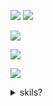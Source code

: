 ![](https://img.shields.io/badge/age-17-blue?style=for-the-badge)
![](https://img.shields.io/badge/highschool--student-2nd--grade-blue?style=for-the-badge)

![](https://img.shields.io/badge/OS-(Arch)Linux/macOS-blue?style=for-the-badge)

![](https://img.shields.io/badge/editor-(n)vim/vscode/IDEA-blue?style=for-the-badge)

![](https://img.shields.io/badge/love-rust-pink?style=for-the-badge)

 <details>
  <summary>skils?</summary>
  "BASICS" means I know grammer and basics but don't know well about popular libraries or frameworks. 
  <br />
  <img src="https://img.shields.io/badge/C-AVR-blue?style=for-the-badge" />
  <br />
  <img src="https://img.shields.io/badge/C++-BASICS-blue?style=for-the-badge" />
  <br />
  <img src="https://img.shields.io/badge/Java-BASICS-blue?style=for-the-badge" />
  <br />
  <img src="https://img.shields.io/badge/CSharp-BASICS-blue?style=for-the-badge" />
  <br />
  <img src="https://img.shields.io/badge/Go-2DGame-blue?style=for-the-badge" />
  <br />
  <img src="https://img.shields.io/badge/Rust-CLI/Backend/WASM...-blue?style=for-the-badge" />
  <br />
  <img src="https://img.shields.io/badge/Typescript-React(native)/Express...-blue?style=for-the-badge" />
  <br />
  <img src="https://img.shields.io/badge/HTML/CSS-bootstrap...-blue?style=for-the-badge" />
  <br />
  <img src="https://img.shields.io/badge/Python-BASICS-blue?style=for-the-badge" />
  <br />
  <img src="https://img.shields.io/badge/MongoDB-BASICS-blue?style=for-the-badge" />
  <br />
  <img src="https://img.shields.io/badge/Docker-BASICS-blue?style=for-the-badge" />
  <br />
</details>




<!--
**kawaemon/kawaemon** is a ✨ _special_ ✨ repository because its `README.md` (this file) appears on your GitHub profile.

Here are some ideas to get you started:

- 🔭 I’m currently working on ...
- 🌱 I’m currently learning ...
- 👯 I’m looking to collaborate on ...
- 🤔 I’m looking for help with ...
- 💬 Ask me about ...
- 📫 How to reach me: ...
- 😄 Pronouns: ...
- ⚡ Fun fact: ...
-->
